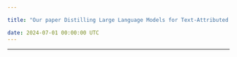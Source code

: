 ```yaml
---

title: "Our paper Distilling Large Language Models for Text-Attributed Graph Learning is accepted by CIKM’24!"

date: 2024-07-01 00:00:00 UTC
---
```


---

